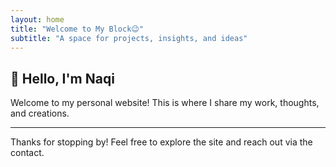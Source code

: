 ```yaml
---
layout: home
title: "Welcome to My Block😉"
subtitle: "A space for projects, insights, and ideas"
---
```


## 👋 Hello, I'm Naqi

Welcome to my personal website! This is where I share my work, thoughts, and creations.

---

Thanks for stopping by! Feel free to explore the site and reach out via the contact.
